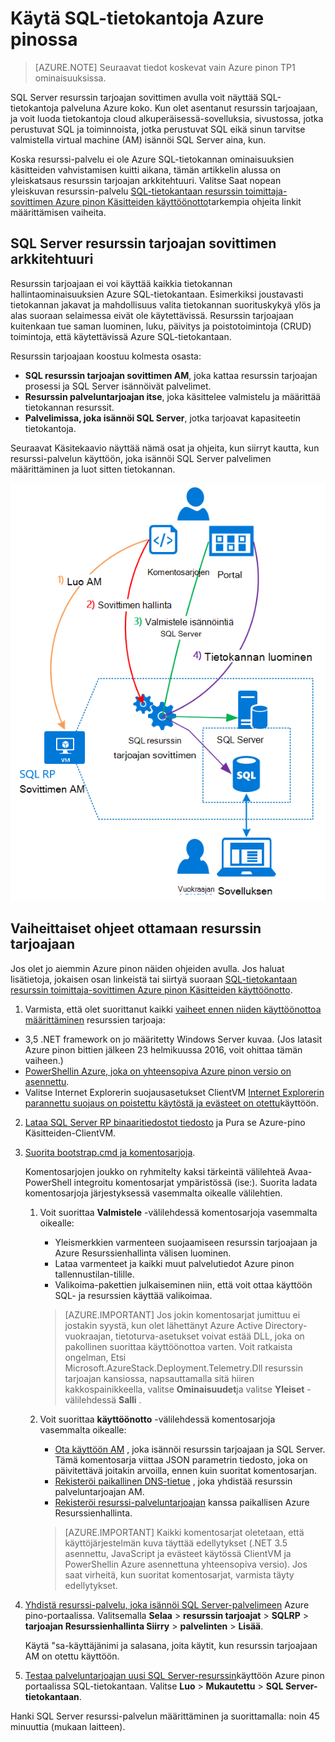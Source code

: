 <properties
    pageTitle="SQL-tietokantoja käyttäminen Azure pinon | Microsoft Azure"
    description="Katso, miten voit ottaa SQL-tietokantoja palveluna Azure pinoa ja vaiheittaiset ohjeet käyttöön SQL Server resurssin tarjoajan sovittimen."
    services="azure-stack"
    documentationCenter=""
    authors="Dumagar"
    manager="byronr"
    editor=""/>

<tags
    ms.service="multiple"
    ms.workload="na"
    ms.tgt_pltfrm="na"
    ms.devlang="na"
    ms.topic="article"
    ms.date="09/26/2016"
    ms.author="dumagar"/>

# <a name="use-sql-databases-on-azure-stack"></a>Käytä SQL-tietokantoja Azure pinossa

> [AZURE.NOTE] Seuraavat tiedot koskevat vain Azure pinon TP1 ominaisuuksissa.

SQL Server resurssin tarjoajan sovittimen avulla voit näyttää SQL-tietokantoja palveluna Azure koko. Kun olet asentanut resurssin tarjoajaan, ja voit luoda tietokantoja cloud alkuperäisessä-sovelluksia, sivustossa, jotka perustuvat SQL ja toiminnoista, jotka perustuvat SQL eikä sinun tarvitse valmistella virtual machine (AM) isännöi SQL Server aina, kun.

Koska resurssi-palvelu ei ole Azure SQL-tietokannan ominaisuuksien käsitteiden vahvistamisen kuitti aikana, tämän artikkelin alussa on yleiskatsaus resurssin tarjoajan arkkitehtuuri. Valitse Saat nopean yleiskuvan resurssin-palvelu [SQL-tietokantaan resurssin toimittaja-sovittimen Azure pinon Käsitteiden käyttöönotto](azure-stack-sql-rp-deploy-long.md)tarkempia ohjeita linkit määrittämisen vaiheita.

## <a name="sql-server-resource-provider-adapter-architecture"></a>SQL Server resurssin tarjoajan sovittimen arkkitehtuuri
Resurssin tarjoajaan ei voi käyttää kaikkia tietokannan hallintaominaisuuksien Azure SQL-tietokantaan. Esimerkiksi joustavasti tietokannan jakavat ja mahdollisuus valita tietokannan suorituskykyä ylös ja alas suoraan selaimessa eivät ole käytettävissä. Resurssin tarjoajaan kuitenkaan tue saman luominen, luku, päivitys ja poistotoimintoja (CRUD) toimintoja, että käytettävissä Azure SQL-tietokantaan.

Resurssin tarjoajaan koostuu kolmesta osasta:

- **SQL resurssin tarjoajan sovittimen AM**, joka kattaa resurssin tarjoajan prosessi ja SQL Server isännöivät palvelimet.
- **Resurssin palveluntarjoajan itse**, joka käsittelee valmistelu ja määrittää tietokannan resurssit.
- **Palvelimissa, joka isännöi SQL Server**, jotka tarjoavat kapasiteetin tietokantoja.

Seuraavat Käsitekaavio näyttää nämä osat ja ohjeita, kun siirryt kautta, kun resurssi-palvelun käyttöön, joka isännöi SQL Server palvelimen määrittäminen ja luot sitten tietokannan.

![Azure pinon SQL resurssin tarjoajan sovittimen yksinkertainen arkkitehtuuri](./media/azure-stack-sql-rp-deploy-short/sqlrparch.png)

## <a name="quick-steps-to-deploy-the-resource-provider"></a>Vaiheittaiset ohjeet ottamaan resurssin tarjoajaan
Jos olet jo aiemmin Azure pinon näiden ohjeiden avulla. Jos haluat lisätietoja, jokaisen osan linkeistä tai siirtyä suoraan [SQL-tietokantaan resurssin toimittaja-sovittimen Azure pinon Käsitteiden käyttöönotto](azure-stack-sql-rp-deploy-long.md).

1.  Varmista, että olet suorittanut kaikki [vaiheet ennen niiden käyttöönottoa määrittäminen](azure-stack-sql-rp-deploy-long.md#set-up-steps-before-you-deploy) resurssien tarjoaja:

  - 3,5 .NET framework on jo määritetty Windows Server kuvaa. (Jos latasit Azure pinon bittien jälkeen 23 helmikuussa 2016, voit ohittaa tämän vaiheen.)
  - [PowerShellin Azure, joka on yhteensopiva Azure pinon versio on asennettu](http://aka.ms/azStackPsh).
  - Valitse Internet Explorerin suojausasetukset ClientVM [Internet Explorerin parannettu suojaus on poistettu käytöstä ja evästeet on otettu](azure-stack-sql-rp-deploy-long.md#Turn-off-IE-enhanced-security-and-enable-cookies)käyttöön.

2. [Lataa SQL Server RP binaaritiedostot tiedosto](http://aka.ms/massqlrprfrsh) ja Pura se Azure-pino Käsitteiden-ClientVM.

3. [Suorita bootstrap.cmd ja komentosarjoja](azure-stack-sql-rp-deploy-long.md#Bootstrap-the-resource-provider-deployment-PowerShell-and-Prepare-for-deployment).

    Komentosarjojen joukko on ryhmitelty kaksi tärkeintä välilehteä Avaa-PowerShell integroitu komentosarjat ympäristössä (ise:). Suorita ladata komentosarjoja järjestyksessä vasemmalta oikealle välilehtien.

    1. Voit suorittaa **Valmistele** -välilehdessä komentosarjoja vasemmalta oikealle:

        - Yleismerkkien varmenteen suojaamiseen resurssin tarjoajaan ja Azure Resurssienhallinta välisen luominen.
        - Lataa varmenteet ja kaikki muut palvelutiedot Azure pinon tallennustilan-tilille.
        - Valikoima-pakettien julkaiseminen niin, että voit ottaa käyttöön SQL- ja resurssien käyttää valikoimaa.

        > [AZURE.IMPORTANT] Jos jokin komentosarjat jumittuu ei jostakin syystä, kun olet lähettänyt Azure Active Directory-vuokraajan, tietoturva-asetukset voivat estää DLL, joka on pakollinen suorittaa käyttöönottoa varten. Voit ratkaista ongelman, Etsi Microsoft.AzureStack.Deployment.Telemetry.Dll resurssin tarjoajan kansiossa, napsauttamalla sitä hiiren kakkospainikkeella, valitse **Ominaisuudet**ja valitse **Yleiset** -välilehdessä **Salli** .

    1. Voit suorittaa **käyttöönotto** -välilehdessä komentosarjoja vasemmalta oikealle:

        - [Ota käyttöön AM](azure-stack-sql-rp-deploy-long.md#Deploy-the-SQL-Server-Resource-Provider-VM) , joka isännöi resurssin tarjoajaan ja SQL Server. Tämä komentosarja viittaa JSON parametrin tiedosto, joka on päivitettävä joitakin arvoilla, ennen kuin suoritat komentosarjan.
        - [Rekisteröi paikallinen DNS-tietue](azure-stack-sql-rp-deploy-long.md#Update-the-local-DNS) , joka yhdistää resurssin palveluntarjoajan AM.
        - [Rekisteröi resurssi-palveluntarjoajan](azure-stack-sql-rp-deploy-long.md#Register-the-SQL-RP-Resource-Provider) kanssa paikallisen Azure Resurssienhallinta.

        > [AZURE.IMPORTANT] Kaikki komentosarjat oletetaan, että käyttöjärjestelmän kuva täyttää edellytykset (.NET 3.5 asennettu, JavaScript ja evästeet käytössä ClientVM ja PowerShellin Azure asennettuna yhteensopiva versio). Jos saat virheitä, kun suoritat komentosarjat, varmista täyty edellytykset.

6. [Yhdistä resurssi-palvelu, joka isännöi SQL Server-palvelimeen](#Provide-capacity-to-your-SQL-Resource-Provider-by-connecting-it-to-a-hosting-SQL-server) Azure pino-portaalissa. Valitsemalla **Selaa** &gt; **resurssin tarjoajat** &gt; **SQLRP** &gt; **tarjoajan Resurssienhallinta Siirry** &gt; **palvelinten** &gt; **Lisää**.

    Käytä "sa-käyttäjänimi ja salasana, joita käytit, kun resurssin tarjoajaan AM on otettu käyttöön.

7. [Testaa palveluntarjoajan uusi SQL Server-resurssin](/azure-stack-sql-rp-deploy-long.md#create-your-first-sql-database-to-test-your-deployment)käyttöön Azure pinon portaalissa SQL-tietokantaan. Valitse **Luo** &gt; **Mukautettu** &gt; **SQL Server-tietokantaan**.

Hanki SQL Server resurssi-palvelun määrittäminen ja suorittamalla: noin 45 minuuttia (mukaan laitteen).
